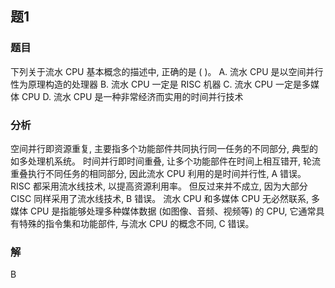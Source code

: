 ## 题1
### 题目
下列关于流水 CPU 基本概念的描述中, 正确的是 ( )。
A. 流水 CPU 是以空间并行性为原理构造的处理器
B. 流水 CPU 一定是 RISC 机器
C. 流水 CPU 一定是多媒体 CPU
D. 流水 CPU 是一种非常经济而实用的时间并行技术
### 分析
空间并行即资源重复, 主要指多个功能部件共同执行同一任务的不同部分, 典型的如多处理机系统。
时间并行即时间重叠, 让多个功能部件在时间上相互错开, 轮流重叠执行不同任务的相同部分, 因此流水 CPU 利用的是时间并行性, A 错误。
RISC 都采用流水线技术, 以提高资源利用率。
但反过来并不成立, 因为大部分 CISC 同样采用了流水线技术, B 错误。
流水 CPU 和多媒体 CPU 无必然联系, 多媒体 CPU 是指能够处理多种媒体数据 (如图像、音频、视频等) 的 CPU, 它通常具有特殊的指令集和功能部件, 与流水 CPU 的概念不同, C 错误。
### 解
B